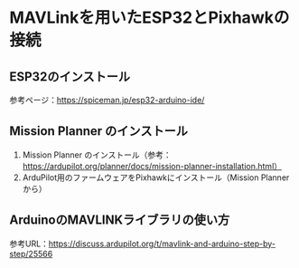 # MAVLinkを用いたESP32とPixhawkの接続

## ESP32のインストール
参考ページ：https://spiceman.jp/esp32-arduino-ide/

## Mission Planner のインストール
1. Mission Planner のインストール（参考： https://ardupilot.org/planner/docs/mission-planner-installation.html）
2. ArduPilot用のファームウェアをPixhawkにインストール（Mission Plannerから）

## ArduinoのMAVLINKライブラリの使い方  
参考URL：https://discuss.ardupilot.org/t/mavlink-and-arduino-step-by-step/25566
